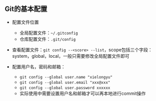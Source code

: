 ## Git的基本配置

- 配置文件位置

  - 全局配置文件：`~/.gitconfig`
  - 仓库配置文件：`.git/config`

- 查看配置文件：`git config --<score> --list`，scope包括三个字段：system，global，local，一般只需要修改全局配置文件即可

- 配置用户名，密码和邮箱：

  - `git config --global user.name "xielongyu"`
  - `git config --global user.email "xxx@xxx"`
  - `git config --global user.password xxxxxx`
  - 实际使用中需要设置用户名和邮箱才可以再本地进行commit操作

  